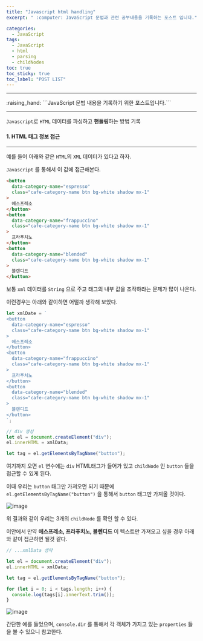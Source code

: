 ```yaml
---
title: "Javascript html handling"
excerpt: " :computer: JavaScript 문법과 관련 공부내용을 기록하는 포스트 입니다."

categories:
  - JavaScript
tags:
  - JavaScript
  - html
  - parsing
  - childNodes
toc: true
toc_sticky: true
toc_label: "POST LIST"
---
```


<hr>
:raising_hand:  ```JavaScript 문법 내용을 기록하기 위한 포스트입니다.```
<hr>

`Javascript`로 `HTML` 데이터를 파싱하고 **핸들링**하는 방법 기록

#### 1. HTML 태그 정보 접근

---

예를 들어 아래와 같은 `HTML`의 `XML` 데이터가 있다고 하자.

`Javascript` 를 통해서 이 값에 접근해본다.

```html
<button
  data-category-name="espresso"
  class="cafe-category-name btn bg-white shadow mx-1"
>
  에스프레소
</button>
<button
  data-category-name="frappuccino"
  class="cafe-category-name btn bg-white shadow mx-1"
>
  프라푸치노
</button>
<button
  data-category-name="blended"
  class="cafe-category-name btn bg-white shadow mx-1"
>
  블렌디드
</button>
```

보통 `xml` 데이터를 `String` 으로 주고 태그의 내부 값을 조작하라는 문제가 많이 나온다.

이런경우는 아래와 같이하면 어떨까 생각해 보았다.

```js
let xmlDate = `
<button
  data-category-name="espresso"
  class="cafe-category-name btn bg-white shadow mx-1"
>
  에스프레소
</button>
<button
  data-category-name="frappuccino"
  class="cafe-category-name btn bg-white shadow mx-1"
>
  프라푸치노
</button>
<button
  data-category-name="blended"
  class="cafe-category-name btn bg-white shadow mx-1"
>
  블렌디드
</button>
`;

// div 생성
let el = document.createElement("div");
el.innerHTML = xmlData;

let tag = el.getElementsByTagName("button");
```

여기까지 오면 `el` 변수에는 `div` HTML태그가 들어가 있고 `childNode` 인 `button` 들을 접근할 수 있게 된다.

이때 우리는 `button` 태그만 가져오면 되기 때문에 `el.getElementsByTagName("button")` 을 통해서 `button` 태그만 가져올 것이다.

![image](https://user-images.githubusercontent.com/56063287/154837483-da53eb60-b63b-4237-9200-1975387608d1.png)

위 결과와 같이 우리는 3개의 `childNode` 를 확인 할 수 있다.

이안에서 만약 **에스프레소, 프라푸치노, 블렌디드** 이 텍스트만 가져오고 싶을 경우 아래와 같이 접근하면 될것 같다.

```js
// ...xmlData 생략

let el = document.createElement("div");
el.innerHTML = xmlData;

let tag = el.getElementsByTagName("button");

for (let i = 0; i < tags.length; i++) {
  console.log(tags[i].innerText.trim());
}
```

![image](https://user-images.githubusercontent.com/56063287/154837773-d0990c80-77d6-495e-bafa-9e4a0a99edba.png)

간단한 예를 들었으며, `console.dir` 를 통해서 각 객체가 가지고 있는 `properties` 들을 볼 수 있으니 참고한다.
